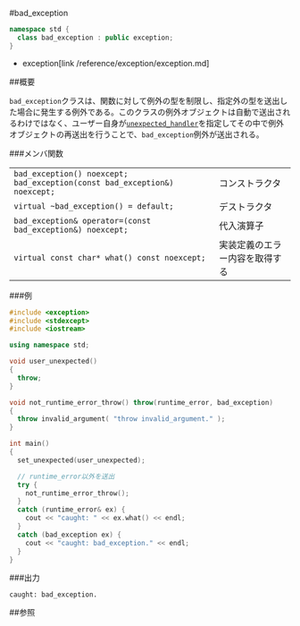 #bad_exception
```cpp
namespace std {
  class bad_exception : public exception;
}
```
* exception[link /reference/exception/exception.md]

##概要

`bad_exception`クラスは、関数に対して例外の型を制限し、指定外の型を送出した場合に発生する例外である。このクラスの例外オブジェクトは自動で送出されるわけではなく、ユーザー自身が[`unexpected_handler`](/reference/exception/set_unexpected.md)を指定してその中で例外オブジェクトの再送出を行うことで、`bad_exception`例外が送出される。

###メンバ関数

| | |
|----------------------------------------------------------------------------------------------------|-----------------------------------------------|
| `bad_exception() noexcept;` `bad_exception(const bad_exception&) noexcept;` | コンストラクタ |
| `virtual ~bad_exception() = default;` | デストラクタ |
| `bad_exception& operator=(const bad_exception&) noexcept;` | 代入演算子 |
| `virtual const char* what() const noexcept;` | 実装定義のエラー内容を取得する |

###例
```cpp
#include <exception>
#include <stdexcept>
#include <iostream>

using namespace std;

void user_unexpected()
{
  throw;
}

void not_runtime_error_throw() throw(runtime_error, bad_exception)
{
  throw invalid_argument( "throw invalid_argument." );
}

int main()
{
  set_unexpected(user_unexpected);

  // runtime_error以外を送出
  try {
    not_runtime_error_throw();
  }
  catch (runtime_error& ex) {
    cout << "caught: " << ex.what() << endl;
  }
  catch (bad_exception ex) {
    cout << "caught: bad_exception." << endl;
  }
}
```

###出力
```
caught: bad_exception.
```

##参照

